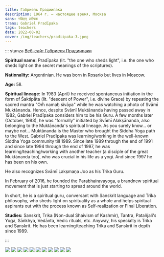 ```yaml
---
title: Габриель Прадиипака
description: 1964 г. – настоящее время, Москва
sans: गब्रिएल् प्रदीपक
trans: Gabriel Pradīpaka
tags: teachers
date: 2022-08-02
cover: /img/teachers/pradiipaka-3.jpeg
---
```


::: stanza
[Веб-сайт Габриеля Прадиипаки](https://www.sanskrit-trikashaivism.com/)

**Spiritual name:** Pradīpaka (lit. "the one who sheds light", i.e. the one who sheds light on the secret meanings of the scriptures).

**Nationality:** Argentinian. He was born in Rosario but lives in Moscow.

**Age:** 58.

**Spiritual lineage:** In 1983 (April) he received spontaneous initiation in the form of Śaktipāta (lit. "descent of Power", i.e. divine Grace) by repeating the sacred mantra "Om̐ namaḥ śivāya" while he was watching a photo of Svāmī Muktānanda. Hence, despite Svāmī Muktānanda having passed away in 1982, Gabriel Pradīpaka considers him to be his Guru. A few months later (October, 1983), he was "formally" initiated by Svāmī Alakṣānanda, also belonging to the Muktānanda's spiritual lineage. As you surely know... or maybe not... Muktānanda is the Master who brought the Siddha Yoga path to the West. Gabriel Pradīpaka was learning/working in the well-known Siddha Yoga community till 1989. Since late 1989 through the end of 1991 and since late 1994 through the end of 1997, he was learning/teaching/working with another teacher (a disciple of the great Muktānanda too), who was crucial in his life as a yogī. And since 1997 he has been on his own.

He also recognizes Svāmī Lakṣmaṇa Joo as his Trika Guru.

In February of 2016, he founded the Parabhairavayoga, a brandnew spiritual movement that is just starting to spread around the world.

In short, he is a spiritual guru, conversant with Sanskrit language and Trika philosophy, who sheds light on spirituality as a whole and helps spiritual aspirants out with the process known as Self-realization or Final Liberation.

**Studies:** Sanskrit, Trika (Non-dual Shaivism of Kashmir), Tantra, Patañjali's Yoga, Sāṅkhya, Vedānta, Vedic rituals, etc. Anyway, his specialty is Trika and Sanskrit. He has been learning/teaching Trika and Sanskrit in depth since 1989.

:::

![](./pradiipaka-1.jpeg)
![](./pradiipaka-2.jpeg)
![](./pradiipaka-3.jpeg)
![](./pradiipaka-4.jpeg)
![](./pradiipaka-5.jpeg)
![](./pradiipaka-6.jpeg)
![](./pradiipaka-7.jpeg)
![](./pradiipaka-8.jpeg)
![](./pradiipaka-9.jpeg)
![](./pradiipaka-10.jpeg)
![](./pradiipaka-11.jpeg)
